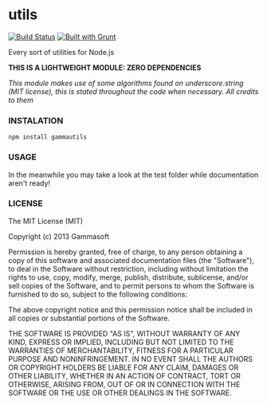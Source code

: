 utils
=====

[![Build Status](https://drone.io/github.com/gammasoft/utils/status.png)](https://drone.io/github.com/gammasoft/utils/latest)
[![Built with Grunt](https://camo.githubusercontent.com/02d9825a669fb5b9f53bfe2e5a3fa4a1081cdb6a/68747470733a2f2f63646e2e6772756e746a732e636f6d2f6275696c74776974682e706e67 "Built with Grunt")](http://gruntjs.com/)

Every sort of utilities for Node.js  

**THIS IS A LIGHTWEIGHT MODULE: ZERO DEPENDENCIES**  

*This module makes use of some algorithms found on underscore.string (MIT license), this is stated throughout the code when necessary. All credits to them*  

### INSTALATION

    npm install gammautils

### USAGE

In the meanwhile you may take a look at the test folder while documentation aren't ready!

### LICENSE

The MIT License (MIT)

Copyright (c) 2013 Gammasoft

Permission is hereby granted, free of charge, to any person obtaining a copy of
this software and associated documentation files (the "Software"), to deal in
the Software without restriction, including without limitation the rights to
use, copy, modify, merge, publish, distribute, sublicense, and/or sell copies of
the Software, and to permit persons to whom the Software is furnished to do so,
subject to the following conditions:

The above copyright notice and this permission notice shall be included in all
copies or substantial portions of the Software.

THE SOFTWARE IS PROVIDED "AS IS", WITHOUT WARRANTY OF ANY KIND, EXPRESS OR
IMPLIED, INCLUDING BUT NOT LIMITED TO THE WARRANTIES OF MERCHANTABILITY, FITNESS
FOR A PARTICULAR PURPOSE AND NONINFRINGEMENT. IN NO EVENT SHALL THE AUTHORS OR
COPYRIGHT HOLDERS BE LIABLE FOR ANY CLAIM, DAMAGES OR OTHER LIABILITY, WHETHER
IN AN ACTION OF CONTRACT, TORT OR OTHERWISE, ARISING FROM, OUT OF OR IN
CONNECTION WITH THE SOFTWARE OR THE USE OR OTHER DEALINGS IN THE SOFTWARE.
